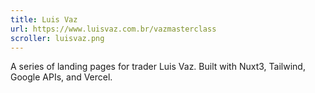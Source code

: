 ```yaml
---
title: Luis Vaz
url: https://www.luisvaz.com.br/vazmasterclass
scroller: luisvaz.png
---
```


A series of landing pages for trader Luis Vaz. Built with Nuxt3, Tailwind, Google APIs, and Vercel.
